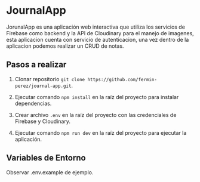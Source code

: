 # JournalApp

JorunalApp es una aplicación web interactiva que utiliza los servicios de Firebase como backend y la API de Cloudinary para el manejo de imagenes, esta aplicacion cuenta con servicio de autenticacion, una vez dentro de la aplicacion podemos realizar un CRUD de notas.

## Pasos a realizar

1. Clonar repositorio `git clone https://github.com/fermin-perez/journal-app.git`.

2. Ejecutar comando `npm install` en la raíz del proyecto para instalar dependencias.

3. Crear archivo `.env` en la raíz del proyecto con las credenciales de Firebase y Cloudinary.

4. Ejecutar comando `npm run dev` en la raíz del proyecto para ejecutar la aplicación.


## Variables de Entorno

Observar .env.example de ejemplo.

